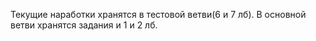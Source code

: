 Текущие наработки хранятся в тестовой ветви(6 и 7 лб).
В основной ветви хранятся задания и 1 и 2 лб.
